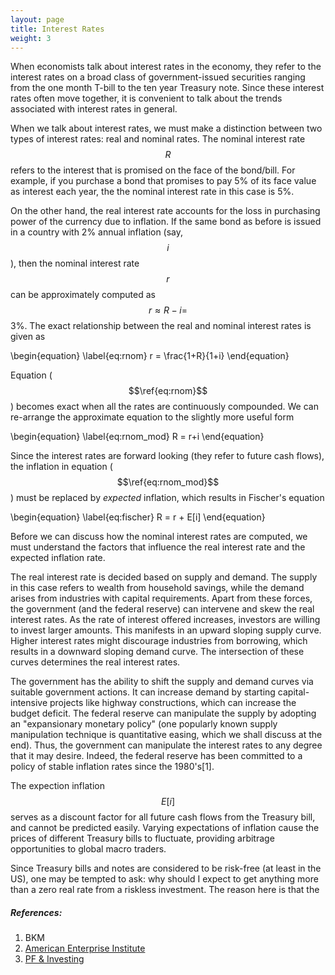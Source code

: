 ```yaml
---
layout: page
title: Interest Rates
weight: 3
---
```

When economists talk about interest rates in the economy, they refer to the 
interest rates on a broad class of government-issued securities ranging from 
the one month T-bill to the ten year Treasury note. Since these interest
rates often move together, it is convenient to talk about the trends associated
with interest rates in general.

When we talk about interest rates, we must make a distinction between two types
of interest rates: real and nominal rates. The nominal interest rate $$R$$ 
refers to the interest that is promised on the face of the bond/bill. For 
example, if you purchase a bond that promises to pay 5% of its face value as 
interest each year, the the nominal interest rate in this case is 5%.

On the other hand, the real interest rate accounts for the loss in purchasing 
power of the currency due to inflation. If the same bond as before is issued 
in a country with 2% annual inflation (say, $$i$$), then the nominal interest 
rate $$r$$ can be approximately computed as $$r \approx R-i =$$3%. The exact
relationship between the real and nominal interest rates is given as

\begin{equation}
\label{eq:rnom}
r = \frac{1+R}{1+i}
\end{equation}

Equation ($$\ref{eq:rnom}$$) becomes exact when all the rates are continuously
compounded. We can re-arrange the approximate equation to the slightly more
useful form

\begin{equation}
\label{eq:rnom_mod}
R = r+i
\end{equation}

Since the interest rates are forward looking (they refer to future cash
flows), the inflation in equation ($$\ref{eq:rnom_mod}$$) must be replaced
by _expected_ inflation, which results in Fischer's equation

\begin{equation}
\label{eq:fischer}
R = r + E[i]
\end{equation}

Before we can discuss how the nominal interest rates are computed, we must
understand the factors that influence the real interest rate and the 
expected inflation rate.

The real interest rate is decided based on supply
and demand. The supply in this case refers to wealth from household savings,
while the demand arises from industries with capital requirements. Apart from
these forces, the government (and the federal reserve) can intervene and
skew the real interest rates. As the rate of interest offered increases, 
investors are willing to invest larger amounts. This manifests in an upward
sloping supply curve. Higher interest rates might discourage industries from
borrowing, which results in a downward sloping demand curve. The intersection
of these curves determines the real interest rates.

The government has the ability to shift the supply and demand curves via
suitable government actions. It can increase demand by starting 
capital-intensive projects like highway constructions, which can increase
the budget deficit. The federal reserve
can manipulate the supply by adopting an "expansionary monetary policy"
(one popularly known supply manipulation technique
is quantitative easing, which we shall discuss at the end). Thus, the 
government can manipulate the interest rates to any degree that it may desire.
Indeed, the federal reserve has been committed to a policy of stable inflation
rates since the 1980's[1]. 

The expection inflation $$E[i]$$ serves as a discount factor for all future 
cash flows from the Treasury bill, and cannot be predicted easily. Varying 
expectations of inflation cause the prices of different Treasury bills to
fluctuate, providing arbitrage opportunities to global macro traders. 

Since Treasury bills and notes are considered to be risk-free (at least in the
US), one may be tempted to ask: why should I expect to get anything more than
a zero real rate from a riskless investment. The reason here is that the

<h5>References:</h5>

1. BKM
2. [American Enterprise Institute](http://www.aei.org/article/economics/fiscal-policy/what-determines-interest-rates/)
3. [PF & Investing](http://pfinvesting.com/2007/10/19/interest-rate/)
